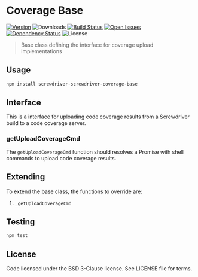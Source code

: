 # Coverage Base
[![Version][npm-image]][npm-url] ![Downloads][downloads-image] [![Build Status][status-image]][status-url] [![Open Issues][issues-image]][issues-url] [![Dependency Status][daviddm-image]][daviddm-url] ![License][license-image]

> Base class defining the interface for coverage upload implementations

## Usage

```bash
npm install screwdriver-screwdriver-coverage-base
```

## Interface
This is a interface for uploading code coverage results from a Screwdriver build to a code coverage server.

### getUploadCoverageCmd
The `getUploadCoverageCmd` function should resolves a Promise with shell commands to upload code coverage results.

## Extending
To extend the base class, the functions to override are:
1. `_getUploadCoverageCmd`

## Testing

```bash
npm test
```

## License

Code licensed under the BSD 3-Clause license. See LICENSE file for terms.

[npm-image]: https://img.shields.io/npm/v/screwdriver-screwdriver-coverage-base.svg
[npm-url]: https://npmjs.org/package/screwdriver-screwdriver-coverage-base
[downloads-image]: https://img.shields.io/npm/dt/screwdriver-screwdriver-coverage-base.svg
[license-image]: https://img.shields.io/npm/l/screwdriver-screwdriver-coverage-base.svg
[issues-image]: https://img.shields.io/github/issues/screwdriver-cd/screwdriver-coverage-base.svg
[issues-url]: https://github.com/screwdriver-cd/screwdriver-coverage-base/issues
[status-image]: https://cd.screwdriver.cd/pipelines/705/badge
[status-url]: https://cd.screwdriver.cd/pipelines/705
[daviddm-image]: https://david-dm.org/screwdriver-cd/screwdriver-coverage-base.svg?theme=shields.io
[daviddm-url]: https://david-dm.org/screwdriver-cd/screwdriver-coverage-base
